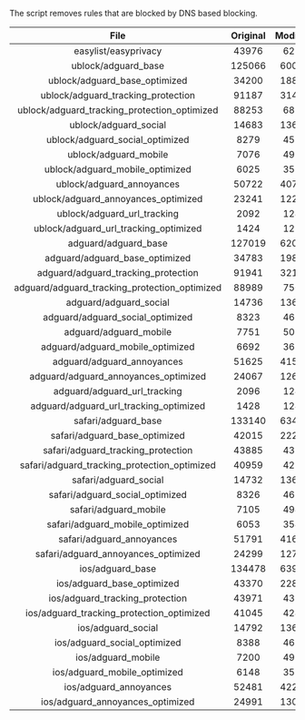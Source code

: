 The script removes rules that are blocked by DNS based blocking.


| File | Original | Modified |
|:----:|:-----:|:-----:|
| easylist/easyprivacy | 43976 | 6272 |
| ublock/adguard_base | 125066 | 60020 |
| ublock/adguard_base_optimized | 34200 | 18817 |
| ublock/adguard_tracking_protection | 91187 | 31440 |
| ublock/adguard_tracking_protection_optimized | 88253 | 6813 |
| ublock/adguard_social | 14683 | 13607 |
| ublock/adguard_social_optimized | 8279 | 4583 |
| ublock/adguard_mobile | 7076 | 4913 |
| ublock/adguard_mobile_optimized | 6025 | 3513 |
| ublock/adguard_annoyances | 50722 | 40742 |
| ublock/adguard_annoyances_optimized | 23241 | 12289 |
| ublock/adguard_url_tracking | 2092 | 1241 |
| ublock/adguard_url_tracking_optimized | 1424 | 1238 |
| adguard/adguard_base | 127019 | 62068 |
| adguard/adguard_base_optimized | 34783 | 19857 |
| adguard/adguard_tracking_protection | 91941 | 32142 |
| adguard/adguard_tracking_protection_optimized | 88989 | 7501 |
| adguard/adguard_social | 14736 | 13668 |
| adguard/adguard_social_optimized | 8323 | 4627 |
| adguard/adguard_mobile | 7751 | 5087 |
| adguard/adguard_mobile_optimized | 6692 | 3681 |
| adguard/adguard_annoyances | 51625 | 41569 |
| adguard/adguard_annoyances_optimized | 24067 | 12693 |
| adguard/adguard_url_tracking | 2096 | 1246 |
| adguard/adguard_url_tracking_optimized | 1428 | 1243 |
| safari/adguard_base | 133140 | 63458 |
| safari/adguard_base_optimized | 42015 | 22287 |
| safari/adguard_tracking_protection | 43885 | 4377 |
| safari/adguard_tracking_protection_optimized | 40959 | 4232 |
| safari/adguard_social | 14732 | 13658 |
| safari/adguard_social_optimized | 8326 | 4617 |
| safari/adguard_mobile | 7105 | 4949 |
| safari/adguard_mobile_optimized | 6053 | 3544 |
| safari/adguard_annoyances | 51791 | 41660 |
| safari/adguard_annoyances_optimized | 24299 | 12763 |
| ios/adguard_base | 134478 | 63978 |
| ios/adguard_base_optimized | 43370 | 22805 |
| ios/adguard_tracking_protection | 43971 | 4385 |
| ios/adguard_tracking_protection_optimized | 41045 | 4240 |
| ios/adguard_social | 14792 | 13690 |
| ios/adguard_social_optimized | 8388 | 4631 |
| ios/adguard_mobile | 7200 | 4991 |
| ios/adguard_mobile_optimized | 6148 | 3583 |
| ios/adguard_annoyances | 52481 | 42242 |
| ios/adguard_annoyances_optimized | 24991 | 13052 |